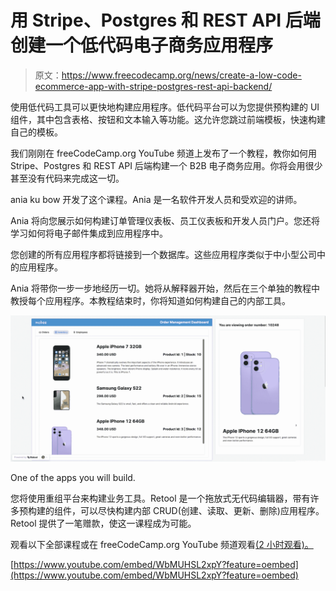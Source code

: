 # 用 Stripe、Postgres 和 REST API 后端创建一个低代码电子商务应用程序

> 原文：<https://www.freecodecamp.org/news/create-a-low-code-ecommerce-app-with-stripe-postgres-rest-api-backend/>

使用低代码工具可以更快地构建应用程序。低代码平台可以为您提供预构建的 UI 组件，其中包含表格、按钮和文本输入等功能。这允许您跳过前端模板，快速构建自己的模板。

我们刚刚在 freeCodeCamp.org YouTube 频道上发布了一个教程，教你如何用 Stripe、Postgres 和 REST API 后端构建一个 B2B 电子商务应用。你将会用很少甚至没有代码来完成这一切。

ania ku bow 开发了这个课程。Ania 是一名软件开发人员和受欢迎的讲师。

Ania 将向您展示如何构建订单管理仪表板、员工仪表板和开发人员门户。您还将学习如何将电子邮件集成到应用程序中。

您创建的所有应用程序都将链接到一个数据库。这些应用程序类似于中小型公司中的应用程序。

Ania 将带你一步一步地经历一切。她将从解释器开始，然后在三个单独的教程中教授每个应用程序。本教程结束时，你将知道如何构建自己的内部工具。

![image-468](img/e6d3cfc5e6f1f768ea43e559130b4491.png)

One of the apps you will build.

您将使用重组平台来构建业务工具。Retool 是一个拖放式无代码编辑器，带有许多预构建的组件，可以尽快构建内部 CRUD(创建、读取、更新、删除)应用程序。Retool 提供了一笔赠款，使这一课程成为可能。

观看以下全部课程或在 freeCodeCamp.org YouTube 频道观看[(2 小时观看)。](https://youtu.be/WbMUHSL2xpY)

[https://www.youtube.com/embed/WbMUHSL2xpY?feature=oembed](https://www.youtube.com/embed/WbMUHSL2xpY?feature=oembed)